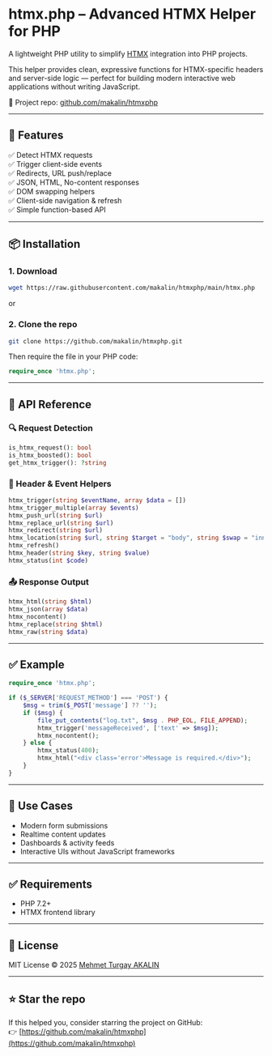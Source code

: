 # htmx.php – Advanced HTMX Helper for PHP

A lightweight PHP utility to simplify [HTMX](https://htmx.org/) integration into PHP projects.

This helper provides clean, expressive functions for HTMX-specific headers and server-side logic — perfect for building modern interactive web applications without writing JavaScript.

🧪 Project repo: [github.com/makalin/htmxphp](https://github.com/makalin/htmxphp)

---

## 🚀 Features

✅ Detect HTMX requests  
✅ Trigger client-side events  
✅ Redirects, URL push/replace  
✅ JSON, HTML, No-content responses  
✅ DOM swapping helpers  
✅ Client-side navigation & refresh  
✅ Simple function-based API

---

## 📦 Installation

### 1. Download

```bash
wget https://raw.githubusercontent.com/makalin/htmxphp/main/htmx.php
```

or

### 2. Clone the repo

```bash
git clone https://github.com/makalin/htmxphp.git
```

Then require the file in your PHP code:

```php
require_once 'htmx.php';
```

---

## 🧠 API Reference

### 🔍 Request Detection

```php
is_htmx_request(): bool
is_htmx_boosted(): bool
get_htmx_trigger(): ?string
```

### 🎯 Header & Event Helpers

```php
htmx_trigger(string $eventName, array $data = [])
htmx_trigger_multiple(array $events)
htmx_push_url(string $url)
htmx_replace_url(string $url)
htmx_redirect(string $url)
htmx_location(string $url, string $target = "body", string $swap = "innerHTML")
htmx_refresh()
htmx_header(string $key, string $value)
htmx_status(int $code)
```

### 📤 Response Output

```php
htmx_html(string $html)
htmx_json(array $data)
htmx_nocontent()
htmx_replace(string $html)
htmx_raw(string $data)
```

---

## ✅ Example

```php
require_once 'htmx.php';

if ($_SERVER['REQUEST_METHOD'] === 'POST') {
    $msg = trim($_POST['message'] ?? '');
    if ($msg) {
        file_put_contents("log.txt", $msg . PHP_EOL, FILE_APPEND);
        htmx_trigger('messageReceived', ['text' => $msg]);
        htmx_nocontent();
    } else {
        htmx_status(400);
        htmx_html("<div class='error'>Message is required.</div>");
    }
}
```

---

## 🧪 Use Cases

- Modern form submissions
- Realtime content updates
- Dashboards & activity feeds
- Interactive UIs without JavaScript frameworks

---

## ✅ Requirements

- PHP 7.2+
- HTMX frontend library

---

## 📜 License

MIT License © 2025 [Mehmet Turgay AKALIN](https://github.com/makalin)

---

## ⭐️ Star the repo

If this helped you, consider starring the project on GitHub:  
👉 [https://github.com/makalin/htmxphp](https://github.com/makalin/htmxphp)
